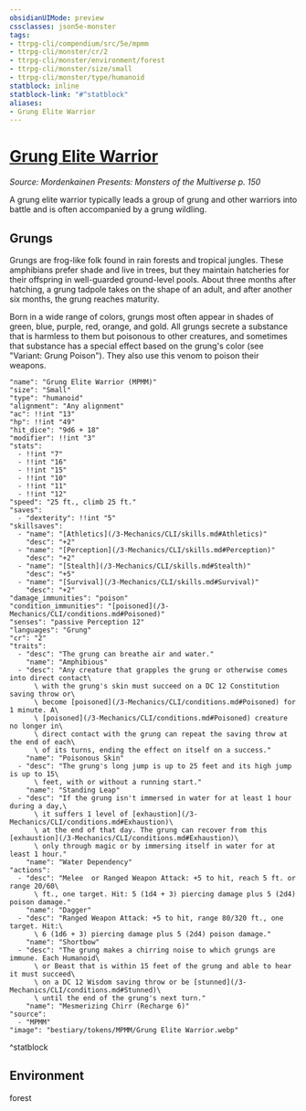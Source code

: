 ```yaml
---
obsidianUIMode: preview
cssclasses: json5e-monster
tags:
- ttrpg-cli/compendium/src/5e/mpmm
- ttrpg-cli/monster/cr/2
- ttrpg-cli/monster/environment/forest
- ttrpg-cli/monster/size/small
- ttrpg-cli/monster/type/humanoid
statblock: inline
statblock-link: "#^statblock"
aliases:
- Grung Elite Warrior
---
```

# [Grung Elite Warrior](3-Mechanics\CLI\bestiary\humanoid/grung-elite-warrior-mpmm.md)
*Source: Mordenkainen Presents: Monsters of the Multiverse p. 150*  

A grung elite warrior typically leads a group of grung and other warriors into battle and is often accompanied by a grung wildling.

## Grungs

Grungs are frog-like folk found in rain forests and tropical jungles. These amphibians prefer shade and live in trees, but they maintain hatcheries for their offspring in well-guarded ground-level pools. About three months after hatching, a grung tadpole takes on the shape of an adult, and after another six months, the grung reaches maturity.

Born in a wide range of colors, grungs most often appear in shades of green, blue, purple, red, orange, and gold. All grungs secrete a substance that is harmless to them but poisonous to other creatures, and sometimes that substance has a special effect based on the grung's color (see "Variant: Grung Poison"). They also use this venom to poison their weapons.

```statblock
"name": "Grung Elite Warrior (MPMM)"
"size": "Small"
"type": "humanoid"
"alignment": "Any alignment"
"ac": !!int "13"
"hp": !!int "49"
"hit_dice": "9d6 + 18"
"modifier": !!int "3"
"stats":
  - !!int "7"
  - !!int "16"
  - !!int "15"
  - !!int "10"
  - !!int "11"
  - !!int "12"
"speed": "25 ft., climb 25 ft."
"saves":
  - "dexterity": !!int "5"
"skillsaves":
  - "name": "[Athletics](/3-Mechanics/CLI/skills.md#Athletics)"
    "desc": "+2"
  - "name": "[Perception](/3-Mechanics/CLI/skills.md#Perception)"
    "desc": "+2"
  - "name": "[Stealth](/3-Mechanics/CLI/skills.md#Stealth)"
    "desc": "+5"
  - "name": "[Survival](/3-Mechanics/CLI/skills.md#Survival)"
    "desc": "+2"
"damage_immunities": "poison"
"condition_immunities": "[poisoned](/3-Mechanics/CLI/conditions.md#Poisoned)"
"senses": "passive Perception 12"
"languages": "Grung"
"cr": "2"
"traits":
  - "desc": "The grung can breathe air and water."
    "name": "Amphibious"
  - "desc": "Any creature that grapples the grung or otherwise comes into direct contact\
      \ with the grung's skin must succeed on a DC 12 Constitution saving throw or\
      \ become [poisoned](/3-Mechanics/CLI/conditions.md#Poisoned) for 1 minute. A\
      \ [poisoned](/3-Mechanics/CLI/conditions.md#Poisoned) creature no longer in\
      \ direct contact with the grung can repeat the saving throw at the end of each\
      \ of its turns, ending the effect on itself on a success."
    "name": "Poisonous Skin"
  - "desc": "The grung's long jump is up to 25 feet and its high jump is up to 15\
      \ feet, with or without a running start."
    "name": "Standing Leap"
  - "desc": "If the grung isn't immersed in water for at least 1 hour during a day,\
      \ it suffers 1 level of [exhaustion](/3-Mechanics/CLI/conditions.md#Exhaustion)\
      \ at the end of that day. The grung can recover from this [exhaustion](/3-Mechanics/CLI/conditions.md#Exhaustion)\
      \ only through magic or by immersing itself in water for at least 1 hour."
    "name": "Water Dependency"
"actions":
  - "desc": "Melee  or Ranged Weapon Attack: +5 to hit, reach 5 ft. or range 20/60\
      \ ft., one target. Hit: 5 (1d4 + 3) piercing damage plus 5 (2d4) poison damage."
    "name": "Dagger"
  - "desc": "Ranged Weapon Attack: +5 to hit, range 80/320 ft., one target. Hit:\
      \ 6 (1d6 + 3) piercing damage plus 5 (2d4) poison damage."
    "name": "Shortbow"
  - "desc": "The grung makes a chirring noise to which grungs are immune. Each Humanoid\
      \ or Beast that is within 15 feet of the grung and able to hear it must succeed\
      \ on a DC 12 Wisdom saving throw or be [stunned](/3-Mechanics/CLI/conditions.md#Stunned)\
      \ until the end of the grung's next turn."
    "name": "Mesmerizing Chirr (Recharge 6)"
"source":
  - "MPMM"
"image": "bestiary/tokens/MPMM/Grung Elite Warrior.webp"
```
^statblock

## Environment

forest